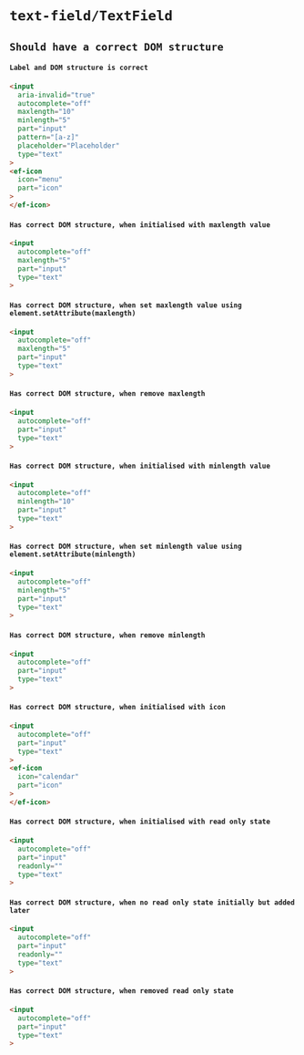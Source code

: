 # `text-field/TextField`

## `Should have a correct DOM structure`

####   `Label and DOM structure is correct`

```html
<input
  aria-invalid="true"
  autocomplete="off"
  maxlength="10"
  minlength="5"
  part="input"
  pattern="[a-z]"
  placeholder="Placeholder"
  type="text"
>
<ef-icon
  icon="menu"
  part="icon"
>
</ef-icon>

```

####   `Has correct DOM structure, when initialised with maxlength value`

```html
<input
  autocomplete="off"
  maxlength="5"
  part="input"
  type="text"
>

```

####   `Has correct DOM structure, when set maxlength value using element.setAttribute(maxlength)`

```html
<input
  autocomplete="off"
  maxlength="5"
  part="input"
  type="text"
>

```

####   `Has correct DOM structure, when remove maxlength`

```html
<input
  autocomplete="off"
  part="input"
  type="text"
>

```

####   `Has correct DOM structure, when initialised with minlength value`

```html
<input
  autocomplete="off"
  minlength="10"
  part="input"
  type="text"
>

```

####   `Has correct DOM structure, when set minlength value using element.setAttribute(minlength)`

```html
<input
  autocomplete="off"
  minlength="5"
  part="input"
  type="text"
>

```

####   `Has correct DOM structure, when remove minlength`

```html
<input
  autocomplete="off"
  part="input"
  type="text"
>

```

####   `Has correct DOM structure, when initialised with icon`

```html
<input
  autocomplete="off"
  part="input"
  type="text"
>
<ef-icon
  icon="calendar"
  part="icon"
>
</ef-icon>

```

####   `Has correct DOM structure, when initialised with read only state`

```html
<input
  autocomplete="off"
  part="input"
  readonly=""
  type="text"
>

```

####   `Has correct DOM structure, when no read only state initially but added later`

```html
<input
  autocomplete="off"
  part="input"
  readonly=""
  type="text"
>

```

####   `Has correct DOM structure, when removed read only state`

```html
<input
  autocomplete="off"
  part="input"
  type="text"
>

```

